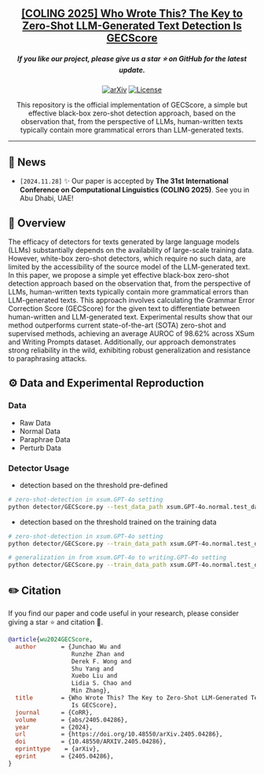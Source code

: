 
<h2 align="center"> <a href="https://arxiv.org/abs/2405.04286">[COLING 2025] Who Wrote This? The Key to Zero-Shot LLM-Generated Text Detection Is GECScore </a></h2>

<h5 align="center"> 

If you like our project, please give us a star ⭐ on GitHub for the latest update.  </h2>

</h5>

<div align=center>
  
[![arXiv](https://img.shields.io/badge/Arxiv-2410.23746-b31b1b.svg?logo=arXiv)](https://arxiv.org/abs/2410.23746)
[![License](https://img.shields.io/badge/License-Apache%202.0-yellow)](https://github.com/PKU-YuanGroup/ChronoMagic-Bench/blob/main/LICENSE)

This repository is the official implementation of GECScore, a simple but effective black-box zero-shot detection approach, based on the observation that, from the perspective of LLMs, human-written texts typically contain more grammatical errors than LLM-generated texts.
</div>

---

## 📣 News

* `[2024.11.28]`  ✨ Our paper is accepted by **The 31st International Conference on Computational Linguistics (COLING 2025)**. See you in Abu Dhabi, UAE!

## 🧐 Overview

The efficacy of detectors for texts generated by large language models (LLMs) substantially depends on the availability of large-scale training data. However, white-box zero-shot detectors, which require no such data, are limited by the accessibility of the source model of the LLM-generated text. In this paper, we propose a simple yet effective black-box zero-shot detection approach based on the observation that, from the perspective of LLMs, human-written texts typically contain more grammatical errors than LLM-generated texts. This approach involves calculating the Grammar Error Correction Score (GECScore) for the given text to differentiate between human-written and LLM-generated text. Experimental results show that our method outperforms current state-of-the-art (SOTA) zero-shot and supervised methods, achieving an average AUROC of 98.62\% across XSum and Writing Prompts dataset. Additionally, our approach demonstrates strong reliability in the wild, exhibiting robust generalization and resistance to paraphrasing attacks.

## ⚙️ Data and Experimental Reproduction

### Data

- Raw Data
- Normal Data
- Paraphrae Data
- Perturb Data

### Detector Usage

- detection based on the threshold pre-defined
```bash
# zero-shot-detection in xsum.GPT-4o setting
python detector/GECScore.py --test_data_path xsum.GPT-4o.normal.test_data.json --threshold True --threshold_value 0.9243697428995128
```
  

- detection based on the threshold trained on the training data
```bash
# zero-shot-detection in xsum.GPT-4o setting
python detector/GECScore.py --train_data_path xsum.GPT-4o.normal.test_data.json --test_data_path xsum.GPT-4o.normal.test_data.json 

# generalization in from xsum.GPT-4o to writing.GPT-4o setting
python detector/GECScore.py --train_data_path xsum.GPT-4o.normal.test_data.json --test_data_path writing.GPT-4o.normal.test_data.json
```



## ✏️ Citation

If you find our paper and code useful in your research, please consider giving a star ⭐ and citation 📝.

```BibTeX
@article{wu2024GECScore,
  author       = {Junchao Wu and
                  Runzhe Zhan and
                  Derek F. Wong and
                  Shu Yang and
                  Xuebo Liu and
                  Lidia S. Chao and
                  Min Zhang},
  title        = {Who Wrote This? The Key to Zero-Shot LLM-Generated Text Detection
                  Is GECScore},
  journal      = {CoRR},
  volume       = {abs/2405.04286},
  year         = {2024},
  url          = {https://doi.org/10.48550/arXiv.2405.04286},
  doi          = {10.48550/ARXIV.2405.04286},
  eprinttype    = {arXiv},
  eprint       = {2405.04286},
}
```
